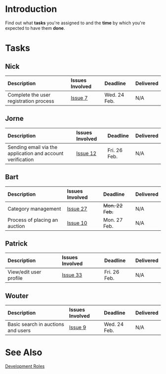 # Introduction #

Find out what **tasks** you're assigned to and the **time** by which you're expected to have them **done**.

# Tasks #

## Nick ##

| Description | Issues Involved | Deadline | Delivered |
|:------------|:----------------|:---------|:----------|
| Complete the user registration process | [Issue 7](https://code.google.com/p/salesmen/issues/detail?id=7) | Wed. 24 Feb. | N/A |

## Jorne ##

| Description | Issues Involved | Deadline | Delivered |
|:------------|:----------------|:---------|:----------|
| Sending email via the application and account verification | [Issue 12](https://code.google.com/p/salesmen/issues/detail?id=12) | Fri. 26 Feb. | N/A |

## Bart ##

| Description | Issues Involved | Deadline | Delivered |
|:------------|:----------------|:---------|:----------|
| Category management | [Issue 27](https://code.google.com/p/salesmen/issues/detail?id=27) | ~~Mon. 22 Feb.~~ | N/A |
| Process of placing an auction | [Issue 10](https://code.google.com/p/salesmen/issues/detail?id=10) | Mon. 27 Feb. | N/A |

## Patrick ##

| Description | Issues Involved | Deadline | Delivered |
|:------------|:----------------|:---------|:----------|
| View/edit user profile | [Issue 33](https://code.google.com/p/salesmen/issues/detail?id=33) | Fri. 26 Feb. | N/A |

## Wouter ##

| Description | Issues Involved | Deadline | Delivered |
|:------------|:----------------|:---------|:----------|
| Basic search in auctions and users | [Issue 9](https://code.google.com/p/salesmen/issues/detail?id=9) | Wed. 24 Feb. | N/A |

# See Also #
[Development Roles](DevelopmentRoles.md)